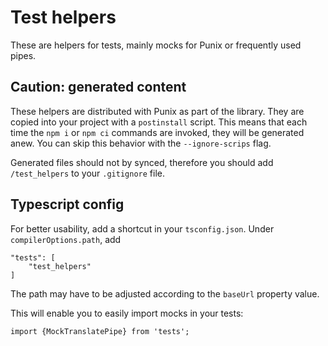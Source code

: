 # Test helpers
These are helpers for tests, mainly mocks for Punix or frequently used pipes.

## Caution: generated content 
These helpers are distributed with Punix as part of the library. They are copied into your project with a `postinstall` script. 
This means that each time the `npm i` or `npm ci` commands are invoked, they will be generated anew.
You can skip this behavior with the `--ignore-scrips` flag.

Generated files should not by synced, therefore you should add `/test_helpers` to your `.gitignore` file.

## Typescript config
For better usability, add a shortcut in your `tsconfig.json`. Under `compilerOptions.path`, add

    "tests": [
        "test_helpers"
    ]
The path may have to be adjusted according to the `baseUrl` property value.

This will enable you to easily import mocks in your tests:

    import {MockTranslatePipe} from 'tests';
